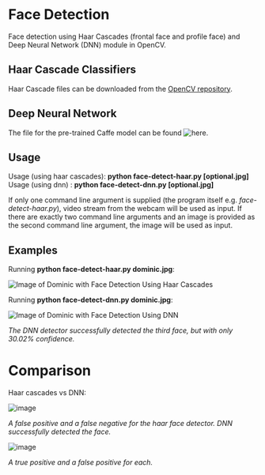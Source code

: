 # Face Detection
Face detection using Haar Cascades (frontal face and profile face) and Deep Neural Network (DNN) module in OpenCV.

## Haar Cascade Classifiers
Haar Cascade files can be downloaded from the [OpenCV repository](https://github.com/opencv/opencv/tree/master/data/haarcascades).

## Deep Neural Network
The file for the pre-trained Caffe model can be found ![here](https://github.com/opencv/opencv_3rdparty/blob/dnn_samples_face_detector_20170830/res10_300x300_ssd_iter_140000.caffemodel).

## Usage
Usage (using haar cascades): **python face-detect-haar.py [optional.jpg]**
Usage (using dnn)          : **python face-detect-dnn.py [optional.jpg]**

If only one command line argument is supplied (the program itself e.g. *face-detect-haar.py*), video stream from the webcam will be used as input.
If there are exactly two command line arguments and an image is provided as the second command line argument, the image will be used as input.

## Examples
Running **python face-detect-haar.py dominic.jpg**:

![Image of Dominic with Face Detection Using Haar Cascades](https://github.com/basista21/faceDetection/blob/main/dominic_out.jpg)

Running **python face-detect-dnn.py dominic.jpg**:

![Image of Dominic with Face Detection Using DNN](https://user-images.githubusercontent.com/74373754/116709904-bc8e5380-aa03-11eb-83c9-32d9ea33fed5.png)

*The DNN detector successfully detected the third face, but with only 30.02% confidence.*

# Comparison

Haar cascades vs DNN:

![image](https://user-images.githubusercontent.com/74373754/116710833-c6648680-aa04-11eb-95c3-dbaa46b570f9.png)

*A false positive and a false negative for the haar face detector. DNN successfully detected the face.*


![image](https://user-images.githubusercontent.com/74373754/116711745-bd27e980-aa05-11eb-9b4d-5ff31fe8bdeb.png)

*A true positive and a false positive for each.*









